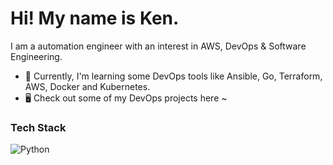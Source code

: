 # Hi! My name is Ken.

I am a automation engineer with an interest in AWS, DevOps & Software Engineering.

- 🌱 Currently, I'm learning some DevOps tools like Ansible, Go, Terraform, AWS, Docker and Kubernetes.
- :desktop_computer: Check out some of my DevOps projects here ~

### Tech Stack

![Python](https://img.shields.io/badge/Python-3776AB?style=for-the-badge&logo=python&logoColor=white)

